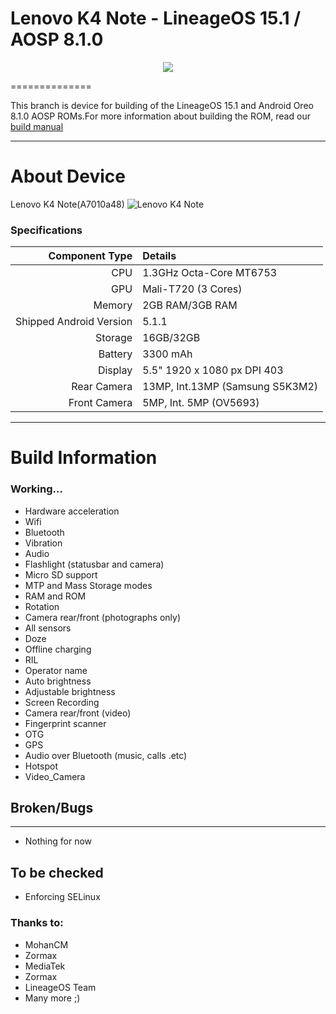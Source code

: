 # Lenovo K4 Note - LineageOS 15.1 / AOSP 8.1.0

<p align="center">
 <img src=https://i0.wp.com/esist.tech/wp-content/uploads/2018/02/112.png?resize=1200%2C666&ssl=1.png></p>
 <p >

==============

This branch is device for building of the LineageOS 15.1 and Android Oreo 8.1.0 AOSP ROMs.For more information about building the ROM, read our [build manual](BuildManual)

---

# About Device

Lenovo K4 Note(A7010a48)
![Lenovo K4 Note](https://static.digit.in/product/5d6aa8dce00903835bf6d786b65802445cc41a58.jpeg "Lenovo K4 Note")

### Specifications

Component Type | Details
-------:|:-------------------------
CPU     | 1.3GHz Octa-Core MT6753
GPU     | Mali-T720 (3 Cores)
Memory  | 2GB RAM/3GB RAM
Shipped Android Version | 5.1.1
Storage | 16GB/32GB
Battery | 3300 mAh
Display | 5.5" 1920 x 1080 px DPI 403
Rear Camera | 13MP, Int.13MP (Samsung S5K3M2)
Front Camera | 5MP, Int. 5MP (OV5693)

---

# Build Information

### Working...
 * Hardware acceleration
 * Wifi
 * Bluetooth
 * Vibration
 * Audio
 * Flashlight (statusbar and camera)
 * Micro SD support
 * MTP and Mass Storage modes
 * RAM and ROM
 * Rotation
 * Camera rear/front (photographs only)
 * All sensors
 * Doze
 * Offline charging
 * RIL
 * Operator name
 * Auto brightness
 * Adjustable brightness
 * Screen Recording
 * Camera rear/front (video)
 * Fingerprint scanner
 * OTG
 * GPS
 * Audio over Bluetooth (music, calls .etc)
 * Hotspot
 * Video_Camera

 ## Broken/Bugs
 -------------
* Nothing for now

## To be checked
 * Enforcing SELinux


### Thanks to:
 * MohanCM
 * Zormax 
 * MediaTek
 * Zormax 
 * LineageOS Team 
 * Many more ;)
